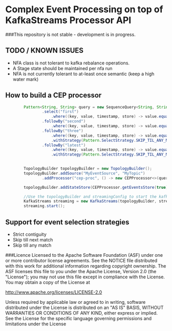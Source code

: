 Complex Event Processing on top of KafkaStreams Processor API
====================================

###This repository is not stable - development is in progress.

## TODO / KNOWN ISSUES
 * NFA class is not tolerant to kafka rebalance operations.
 * A Stage state should be maintained per nfa run
 * NFA is not currently tolerant to at-least once semantic (keep a high water mark)
 
## How to build a CEP processor
```java
        Pattern<String, String> query = new SequenceQuery<String, String>()
                .select("first")
                    .where((key, value, timestamp, store) -> value.equals("A"))
                .followBy("second")
                    .where((key, value, timestamp, store) -> value.equals("B"))
                .followBy("three")
                    .where((key, value, timestamp, store) -> value.equals("C"))
                    .withStrategy(Pattern.SelectStrategy.SKIP_TIL_ANY_MATCH)
                .followBy("latest")
                    .where((key, value, timestamp, store) -> value.equals("D"))
                    .withStrategy(Pattern.SelectStrategy.SKIP_TIL_ANY_MATCH);

        
        TopologyBuilder topologyBuilder = new TopologyBuilder();
        topologyBuilder.addSource("MyEventSource", "MyTopic")
                .addProcessor("cep-proc", () -> new CEPProcessor<>(query), "MyEventSource");

        topologyBuilder.addStateStore(CEPProcessor.getEventsStore(true), "cep-proc"); // required

        //Use the topologyBuilder and streamingConfig to start the kafka streams process
        KafkaStreams streaming = new KafkaStreams(topologyBuilder, streamingConfig);
        streaming.start();
```
## Support for event selection strategies
 * Strict contiguity
 * Skip till next match
 * Skip till any match
 
###Licence
Licensed to the Apache Software Foundation (ASF) under one or more contributor license agreements. See the NOTICE file distributed with this work for additional information regarding copyright ownership. The ASF licenses this file to you under the Apache License, Version 2.0 (the "License"); you may not use this file except in compliance with the License. You may obtain a copy of the License at

http://www.apache.org/licenses/LICENSE-2.0

Unless required by applicable law or agreed to in writing, software distributed under the License is distributed on an "AS IS" BASIS, WITHOUT WARRANTIES OR CONDITIONS OF ANY KIND, either express or implied. See the License for the specific language governing permissions and limitations under the License